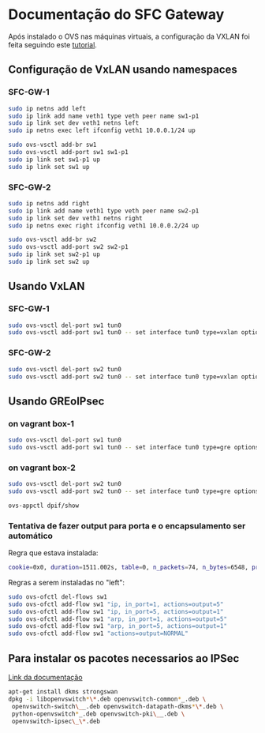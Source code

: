 # Documentação do SFC Gateway

Após instalado o OVS nas máquinas virtuais, a configuração da VXLAN foi feita seguindo este [tutorial](https://costiser.ro/2016/07/07/overlay-tunneling-with-openvswitch-gre-vxlan-geneve-greoipsec/).

## Configuração de VxLAN usando namespaces

### SFC-GW-1

```bash
sudo ip netns add left
sudo ip link add name veth1 type veth peer name sw1-p1
sudo ip link set dev veth1 netns left
sudo ip netns exec left ifconfig veth1 10.0.0.1/24 up

sudo ovs-vsctl add-br sw1
sudo ovs-vsctl add-port sw1 sw1-p1
sudo ip link set sw1-p1 up
sudo ip link set sw1 up
```

### SFC-GW-2

```bash
sudo ip netns add right
sudo ip link add name veth1 type veth peer name sw2-p1
sudo ip link set dev veth1 netns right
sudo ip netns exec right ifconfig veth1 10.0.0.2/24 up

sudo ovs-vsctl add-br sw2
sudo ovs-vsctl add-port sw2 sw2-p1
sudo ip link set sw2-p1 up
sudo ip link set sw2 up
```

## Usando VxLAN

### SFC-GW-1

```bash
sudo ovs-vsctl del-port sw1 tun0
sudo ovs-vsctl add-port sw1 tun0 -- set interface tun0 type=vxlan options:remote_ip=172.16.30.84 options:key=123
```

### SFC-GW-2

```bash
sudo ovs-vsctl del-port sw2 tun0
sudo ovs-vsctl add-port sw2 tun0 -- set interface tun0 type=vxlan options:remote_ip=172.16.30.86 options:key=123
```

## Usando GREoIPsec

### on vagrant box-1

```bash
sudo ovs-vsctl del-port sw1 tun0
sudo ovs-vsctl add-port sw1 tun0 -- set interface tun0 type=gre options:remote_ip=172.16.30.84 options:psk=test123
```

### on vagrant box-2

```bash
sudo ovs-vsctl del-port sw2 tun0
sudo ovs-vsctl add-port sw2 tun0 -- set interface tun0 type=gre options:remote_ip=172.16.30.86 options:psk=test123
```

```bash
ovs-appctl dpif/show
```

### Tentativa de fazer output para porta e o encapsulamento ser automático

Regra que estava instalada:

```bash
cookie=0x0, duration=1511.002s, table=0, n_packets=74, n_bytes=6548, priority=0 actions=NORMAL
```

Regras a serem instaladas no "left":

```bash
sudo ovs-ofctl del-flows sw1
sudo ovs-ofctl add-flow sw1 "ip, in_port=1, actions=output=5"
sudo ovs-ofctl add-flow sw1 "ip, in_port=5, actions=output=1"
sudo ovs-ofctl add-flow sw1 "arp, in_port=1, actions=output=5"
sudo ovs-ofctl add-flow sw1 "arp, in_port=5, actions=output=1"
sudo ovs-ofctl add-flow sw1 "actions=output=NORMAL"
```

## Para instalar os pacotes necessarios ao IPSec

[Link da documentação](http://docs.openvswitch.org/en/latest/tutorials/ipsec/)

```bash
apt-get install dkms strongswan
dpkg -i libopenvswitch*\*.deb openvswitch-common*_.deb \
 openvswitch-switch\__.deb openvswitch-datapath-dkms*\*.deb \
 python-openvswitch*_.deb openvswitch-pki\__.deb \
 openvswitch-ipsec\_\*.deb
```
